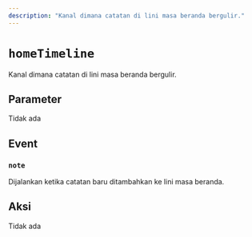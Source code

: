 ```yaml
---
description: "Kanal dimana catatan di lini masa beranda bergulir."
---
```


# `homeTimeline`
Kanal dimana catatan di lini masa beranda bergulir.

## Parameter
Tidak ada

## Event
### `note`
<MkSchemaViewer :schema="{
	$ref: 'misskey://Note'
}"/>

Dijalankan ketika catatan baru ditambahkan ke lini masa beranda.

## Aksi
Tidak ada

